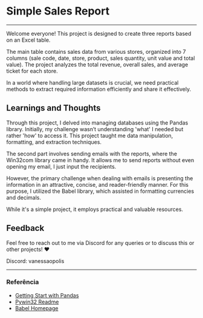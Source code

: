 # Simple Sales Report

---

Welcome everyone! This project is designed to create three reports based on an Excel table.

The main table contains sales data from various stores, organized into 7 columns (sale code, date, store, product, sales quantity, unit value and total value). The project analyzes the total revenue, overall sales, and average ticket for each store.

In a world where handling large datasets is crucial, we need practical methods to extract required information efficiently and share it effectively.

## Learnings and Thoughts

Through this project, I delved into managing databases using the Pandas library. Initially, my challenge wasn’t understanding 'what' I needed but rather 'how' to access it. This project taught me data manipulation, formatting, and extraction techniques.

The second part involves sending emails with the reports, where the Win32com library came in handy. It allows me to send reports without even opening my email, I just input the recipients.

However, the primary challenge when dealing with emails is presenting the information in an attractive, concise, and reader-friendly manner. For this purpose, I utilized the Babel library, which assisted in formatting currencies and decimals.

While it's a simple project, it employs practical and valuable resources.

## Feedback

Feel free to reach out to me via Discord for any queries or to discuss this or other projects! ♥

Discord: vanessaopolis

---

### Referência

 - [Getting Start with Pandas](https://pandas.pydata.org/docs/getting_started/index.html)
 - [Pywin32 Readme](https://pypi.org/project/pywin32)
 - [Babel Homepage](https://babel.pocoo.org/en/latest/)

